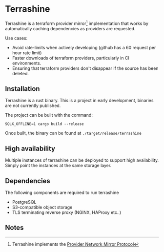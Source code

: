 # Terrashine

Terrashine is a terraform provider mirror[^1] implementation that works by automatically caching dependencies as providers are requested.

Use cases:

* Avoid rate-limits when actively developing (github has a 60 request per hour rate limit)
* Faster downloads of terraform providers, particularly in CI environments.
* Ensuring that terraform providers don't disappear if the source has been deleted.

## Installation

Terrashine is a rust binary.
This is a project in early development, binaries are not currently published.

The project can be built with the command:

```
SQLX_OFFLINE=1 cargo build --release
```

Once built, the binary can be found at `./target/release/terrashine`

## High availability

Multiple instances of terrashine can be deployed to support high availability.
Simply point the instances at the same storage layer.

## Dependencies

The following components are required to run terrashine

* PostgreSQL
* S3-compatible object storage
* TLS terminating reverse proxy (NGINX, HAProxy etc..)

## Notes

[^1]: Terrashine implements the [Provider Network Mirror Protocol](https://developer.hashicorp.com/terraform/internals/provider-network-mirror-protocol)

